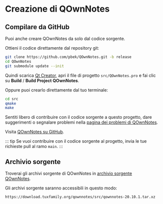 # Creazione di QOwnNotes

## Compilare da GitHub

Puoi anche creare QOwnNotes da solo dal codice sorgente.

Ottieni il codice direttamente dal repository git:

```bash
git clone https://github.com/pbek/QOwnNotes.git -b release
cd QOwnNotes
git submodule update --init
```

Quindi scarica [Qt Creator](https://www.qt.io/download-open-source), apri il file di progetto `src/QOwnNotes.pro` e fai clic su **Build** / **Build Project QOwnNotes**.

Oppure puoi crearlo direttamente dal tuo terminale:

```bash
cd src
qmake
make
```

Sentiti libero di contribuire con il codice sorgente a questo progetto, dare suggerimenti o segnalare problemi nella [pagina dei problemi di QOwnNotes](https://github.com/pbek/QOwnNotes/issues).

Visita [QOwnNotes su GitHub](https://github.com/pbek/QOwnNotes).

::: tip
Se vuoi contribuire con il codice sorgente al progetto, invia le tue richieste pull al ramo `main`.
:::

## Archivio sorgente

Troverai gli archivi sorgente di QOwnNotes in [archivio sorgente QOwnNotes](https://download.tuxfamily.org/qownnotes/src/).

Gli archivi sorgente saranno accessibili in questo modo:

`https://download.tuxfamily.org/qownnotes/src/qownnotes-20.10.1.tar.xz`
